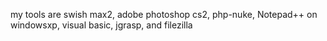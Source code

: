 my tools are swish max2, adobe photoshop cs2, php-nuke, Notepad++ on windowsxp, visual basic, jgrasp, and filezilla

